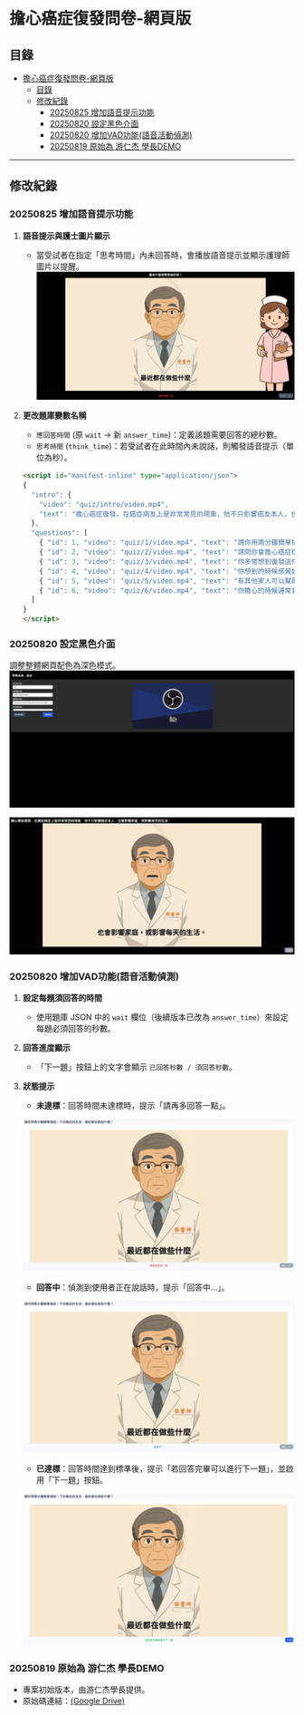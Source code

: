 # 擔心癌症復發問卷-網頁版

## 目錄

- [擔心癌症復發問卷-網頁版](#擔心癌症復發問卷-網頁版)
  - [目錄](#目錄)
  - [修改紀錄](#修改紀錄)
    - [20250825 增加語音提示功能](#20250825-增加語音提示功能)
    - [20250820 設定黑色介面](#20250820-設定黑色介面)
    - [20250820 增加VAD功能(語音活動偵測)](#20250820-增加vad功能語音活動偵測)
    - [20250819 原始為 游仁杰 學長DEMO](#20250819-原始為-游仁杰-學長demo)

-----

## 修改紀錄

### 20250825 增加語音提示功能

1. **語音提示與護士圖片顯示**

      - 當受試者在指定「思考時間」內未回答時，會播放語音提示並顯示護理師圖片以提醒。
![image](https://github.com/HankLiu5110/audio_form-web_version/blob/master/image/add_voice_prompt_function.png)

2. **更改題庫變數名稱**

      - `應回答時間` (原 `wait` -\> 新 `answer_time`)：定義該題需要回答的總秒數。
      - `思考時間` (`think_time`)：若受試者在此時間內未說話，則觸發語音提示（單位為秒）。

    <!-- end list -->

    ```html
    <script id="manifest-inline" type="application/json">
    {
      "intro": {
        "video": "quiz/intro/video.mp4",
        "text": "擔心癌症復發，在癌症病友上是非常常見的現象，他不只影響癌友本人，也會影響家庭，或影響每天的生活。"
      },
      "questions": [
        { "id": 1, "video": "quiz/1/video.mp4", "text": "請你用兩分鐘簡單描述一下你最近的生活，最近都在做些什麼？", "answer_time": 5 ,"think_time": 10},
        { "id": 2, "video": "quiz/2/video.mp4", "text": "請問你會擔心癌症復發嗎？一分不會、十分非常嚴重，你覺得你有幾分？", "answer_time": 5 ,"think_time": 10},
        { "id": 3, "video": "quiz/3/video.mp4", "text": "你多常想到復發這件事？", "answer_time": 5 ,"think_time": 10},
        { "id": 4, "video": "quiz/4/video.mp4", "text": "你想到的時候感覺如何？想到時會影響日常生活嗎？生活中有哪些狀況會讓你擔心？", "answer_time": 5 ,"think_time": 10},
        { "id": 5, "video": "quiz/5/video.mp4", "text": "有其他家人可以幫助你嗎？有其他人可以幫助你嗎？醫療團隊可以如何幫助你呢？你希望醫療團隊可以提供哪些幫忙？", "answer_time": 5 ,"think_time": 10},
        { "id": 6, "video": "quiz/6/video.mp4", "text": "你擔心的時候通常會如何處理？通常怎麼做對你有幫助，或哪些是沒有幫助？", "answer_time": 5 ,"think_time": 10}
      ]
    }
    </script>
    ```

### 20250820 設定黑色介面

調整整體網頁配色為深色模式。
![image](https://github.com/HankLiu5110/audio_form-web_version/blob/master/image/change-to-dark-mode_setting_page.png)

![image](https://github.com/HankLiu5110/audio_form-web_version/blob/master/image/change-to-dark-mode_question_page.png)

### 20250820 增加VAD功能(語音活動偵測)

1. **設定每題須回答的時間**

      - 使用題庫 JSON 中的 `wait` 欄位（後續版本已改為 `answer_time`）來設定每題必須回答的秒數。

2. **回答進度顯示**

      - 「下一題」按鈕上的文字會顯示 `已回答秒數 / 須回答秒數`。

3. **狀態提示**

      - **未達標**：回答時間未達標時，提示「請再多回答一點」。

      ![image](https://github.com/HankLiu5110/audio_form-web_version/blob/master/image/%E8%AB%8B%E5%86%8D%E5%9B%9E%E7%AD%94%E4%B8%80%E9%BB%9E.png)

      - **回答中**：偵測到使用者正在說話時，提示「回答中...」。

      ![image](https://github.com/HankLiu5110/audio_form-web_version/blob/master/image/%E5%9B%9E%E7%AD%94%E4%B8%AD.png)

      - **已達標**：回答時間達到標準後，提示「若回答完畢可以進行下一題」，並啟用「下一題」按鈕。

      ![image](https://github.com/HankLiu5110/audio_form-web_version/blob/master/image/%E8%8B%A5%E5%9B%9E%E7%AD%94%E5%AE%8C%E7%95%A2%E5%8F%AF%E4%BB%A5%E9%80%B2%E8%A1%8C%E4%B8%8B%E4%B8%80%E9%A1%8C.png)

### 20250819 原始為 游仁杰 學長DEMO

- 專案初始版本，由游仁杰學長提供。
- 原始碼連結：[(Google Drive)](https://drive.google.com/file/d/1Vf-h6VXhsC2G-Ob-N52I24AiJyYoxLzG/view?usp=drivesdk)